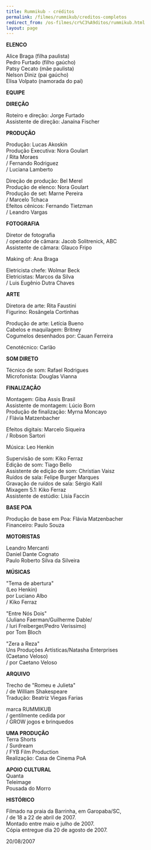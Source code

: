 ```yaml
---
title: Rummikub - créditos
permalink: /filmes/rummikub/creditos-completos
redirect_from: /os-filmes/cr%C3%A9ditos/rummikub.html
layout: page
---
```

**ELENCO**

Alice Braga (filha paulista)\
Pedro Furtado (filho gaúcho)\
Patsy Cecato (mãe paulista)\
Nelson Diniz (pai gaúcho)\
Elisa Volpato (namorada do pai)

**EQUIPE**

**DIREÇÃO**

Roteiro e direção: Jorge Furtado\
Assistente de direção: Janaína Fischer

**PRODUÇÃO**

Produção: Lucas Akoskin\
Produção Executiva: Nora Goulart\
/ Rita Moraes\
/ Fernando Rodriguez\
/ Luciana Lamberto

Direção de produção: Bel Merel\
Produção de elenco: Nora Goulart\
Produção de set: Marne Pereira\
/ Marcelo Tchaca\
Efeitos cênicos: Fernando Tietzman\
/ Leandro Vargas

**FOTOGRAFIA**

Diretor de fotografia \
/ operador de câmara: Jacob Solitrenick, ABC\
Assistente de câmara: Glauco Fripo

Making of: Ana Braga

Eletricista chefe: Wolmar Beck\
Eletricistas: Marcos da Silva\
/ Luis Eugênio Dutra Chaves

**ARTE**

Diretora de arte: Rita Faustini\
Figurino: Rosângela Cortinhas

Produção de arte: Letícia Bueno\
Cabelos e maquilagem: Britney\
Cogumelos desenhados por: Cauan Ferreira

Cenotécnico: Carlão

**SOM DIRETO**

Técnico de som: Rafael Rodrigues\
Microfonista: Douglas Vianna

**FINALIZAÇÃO**

Montagem: Giba Assis Brasil\
Assistente de montagem: Lúcio Born\
Produção de finalização: Myrna Moncayo\
/ Flávia Matzenbacher

Efeitos digitais: Marcelo Siqueira\
/ Robson Sartori

Música: Leo Henkin

Supervisão de som: Kiko Ferraz\
Edição de som: Tiago Bello\
Assistente de edição de som: Chrístian Vaisz\
Ruídos de sala: Felipe Burger Marques\
Gravação de ruídos de sala: Sérgio Kalil\
Mixagem 5.1: Kiko Ferraz\
Assistente de estúdio: Lísia Faccin

**BASE POA**

Produção de base em Poa: Flávia Matzenbacher\
Financeiro: Paulo Souza

**MOTORISTAS**

Leandro Mercanti\
Daniel Dante Cognato\
Paulo Roberto Silva da Silveira

**MÚSICAS**

"Tema de abertura"\
(Leo Henkin)\
por Luciano Albo\
/ Kiko Ferraz

"Entre Nós Dois"\
(Juliano Faerman/Guilherme Dable/\
/ Iuri Freiberger/Pedro Verissimo)\
por Tom Bloch

"Zera a Reza"\
Uns Produções Artísticas/Natasha Enterprises\
(Caetano Veloso)\
/ por Caetano Veloso

**ARQUIVO**

Trecho de "Romeu e Julieta"\
/ de William Shakespeare\
Tradução: Beatriz Viegas Farias

marca RUMMIKUB\
/ gentilmente cedida por\
/ GROW jogos e brinquedos

**UMA PRODUÇÃO**\
Terra Shorts\
/ Surdream\
/ FYB Film Production\
Realização: Casa de Cinema PoA

**APOIO CULTURAL**\
Quanta\
Teleimage\
Pousada do Morro

**HISTÓRICO**

Filmado na praia da Barrinha, em Garopaba/SC,\
/ de 18 a 22 de abril de 2007.\
Montado entre maio e julho de 2007.\
Cópia entregue dia 20 de agosto de 2007.

20/08/2007